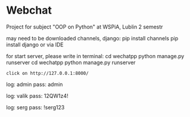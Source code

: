 # Webchat
Project for subject "OOP on Python" at WSPiA, Lublin 2 semestr

may need to be downloaded channels, django: pip install channels
pip install django or via IDE

for start server, please write in terminal: cd wechatpp python manage.py runserver
    cd wechatpp
    python manage.py runserver

    click on http://127.0.0.1:8000/

    


log: admin
pass: admin

log: valik
pass: 12QW1z4!

log: serg
pass: !serg123
